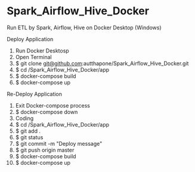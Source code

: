 # Spark_Airflow_Hive_Docker
Run ETL by Spark, Airflow, Hive on Docker Desktop (Windows)

Deploy Application
1. Run Docker Desktosp
2. Open Terminal
3. $ git clone git@github.com:autthapone/Spark_Airflow_Hive_Docker.git
4. $ cd /Spark_Airflow_Hive_Docker/app
5. $ docker-compose build
6. $ docker-compose up

Re-Deploy Application
1. Exit Docker-compose process
2. $ docker-compose down
3. Coding
4. $ cd /Spark_Airflow_Hive_Docker/app
5. $ git add .
6. $ git status
7. $ git commit -m "Deploy message"
8. $ git push origin master
9. $ docker-compose build
10. $ docker-compose up
